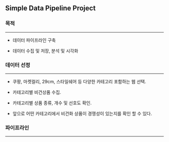 ## Simple Data Pipeline Project 

### 목적

---

- 데이터 파이프라인 구축

- 데이터 수집 및 저장, 분석 및 시각화


### 데이터 선정

---

- 쿠팡, 마켓컬리, 29cm, 스타일쉐어 등 다양한 카테고리 포함하는 웹 선택.

- 카테고리별 비건상품 수집.

- 카테고리별 상품 종류, 개수 및 선호도 확인. 

- 앞으로 어떤 카테고리에서 비건화 상품이 경쟁성이 있는지를 확인 할 수 있다.


### 파이프라인

---


